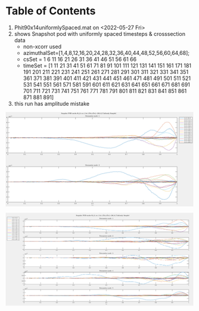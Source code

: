 
# Table of Contents



1.  Phit90x14uniformlySpaced.mat on <span class="timestamp-wrapper"><span class="timestamp">&lt;2022-05-27 Fri&gt;</span></span>
2.  shows Snapshot pod with uniformly spaced timesteps & crosssection data
    -   non-xcorr used
    -   azimuthalSet=[1,4,8,12,16,20,24,28,32,36,40,44,48,52,56,60,64,68];
    -   csSet = 1     6    11    16    21    26    31    36    41    46    51    56    61    66
    -   timeSet = [1    11    21    31    41    51    61    71    81    91   101   111   121   131   141   151   161   171   181   191 201   211   221   231   241   251   261   271   281   291   301   311   321   331   341   351   361   371   381   391 401   411   421   431   441   451   461   471   481   491   501   511   521   531   541   551   561   571   581   591 601   611   621   631   641   651   661   671   681   691   701   711   721   731   741   751   761   771   781   791 801   811   821   831   841   851   861   871   881   891]
3.  this run has amplitude mistake

![img](images/readme/screenshot2022-05-27_17-52-04_.png)

![img](images/readme/screenshot2022-05-27_17-52-45_.png)

